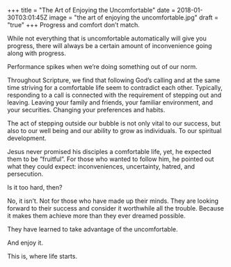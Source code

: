 +++
title = "The Art of Enjoying the Uncomfortable"
date = 2018-01-30T03:01:45Z
image = "the art of enjoying the uncomfortable.jpg"
draft = "true"
+++
Progress and comfort don’t match.

While not everything that is uncomfortable automatically will give you progress, there will always be a certain amount of inconvenience going along with progress.

Performance spikes when we’re doing something out of our norm.

Throughout Scripture, we find that following God’s calling and at the same time striving for a comfortable life seem to contradict each other. Typically, responding to a call is connected with the requirement of stepping out and leaving. Leaving your family and friends, your familiar environment, and your securities. Changing your preferences and habits.

The act of stepping outside our bubble is not only vital to our success, but also to our well being and our ability to grow as individuals. To our spiritual development.

Jesus never promised his disciples a comfortable life, yet, he expected them to be ”fruitful”.  For those who wanted to follow him, he pointed out what they could expect: inconveniences, uncertainty, hatred, and persecution.

Is it too hard, then?

No, it isn’t. Not for those who have made up their minds. They are looking forward to their success and consider it worthwhile all the trouble. Because it makes them achieve more than they ever dreamed possible.

They have learned to take advantage of the uncomfortable.

And enjoy it.

This is, where life starts.